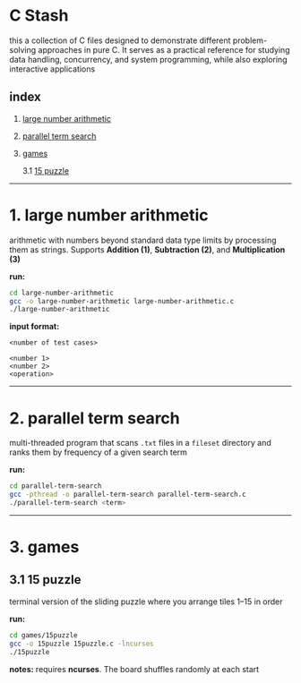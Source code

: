 # C Stash

this a collection of C files designed to demonstrate different problem-solving approaches in pure C. It serves as a practical reference for studying data handling, concurrency, and system programming, while also exploring interactive applications

## index

1. [large number arithmetic](#1-large-number-operations)
2. [parallel term search](#2-parallel-term-search)
3. [games](#3-games)
   
   3.1 [15 puzzle](#31-15-puzzle)

---

# 1. large number arithmetic

arithmetic with numbers beyond standard data type limits by processing them as strings. Supports **Addition (1)**, **Subtraction (2)**, and **Multiplication (3)**

**run:**

```bash
cd large-number-arithmetic
gcc -o large-number-arithmetic large-number-arithmetic.c
./large-number-arithmetic
```

**input format:**

```
<number of test cases>

<number 1>
<number 2>
<operation>
```

---

# 2. parallel term search

multi-threaded program that scans `.txt` files in a `fileset` directory and ranks them by frequency of a given search term

**run:**

```bash
cd parallel-term-search
gcc -pthread -o parallel-term-search parallel-term-search.c
./parallel-term-search <term>
```

---

# 3. games

## 3.1 15 puzzle

terminal version of the sliding puzzle where you arrange tiles 1–15 in order

**run:**

```bash
cd games/15puzzle
gcc -o 15puzzle 15puzzle.c -lncurses
./15puzzle
```

**notes:** requires **ncurses**. The board shuffles randomly at each start
